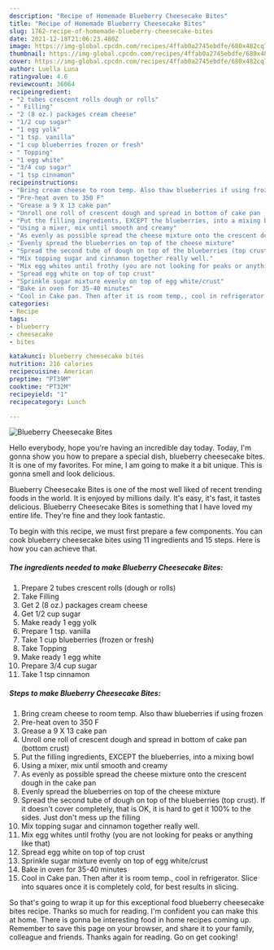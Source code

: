 ```yaml
---
description: "Recipe of Homemade Blueberry Cheesecake Bites"
title: "Recipe of Homemade Blueberry Cheesecake Bites"
slug: 1762-recipe-of-homemade-blueberry-cheesecake-bites
date: 2021-12-18T21:06:23.480Z
image: https://img-global.cpcdn.com/recipes/4ffab0a2745ebdfe/680x482cq70/blueberry-cheesecake-bites-recipe-main-photo.jpg
thumbnail: https://img-global.cpcdn.com/recipes/4ffab0a2745ebdfe/680x482cq70/blueberry-cheesecake-bites-recipe-main-photo.jpg
cover: https://img-global.cpcdn.com/recipes/4ffab0a2745ebdfe/680x482cq70/blueberry-cheesecake-bites-recipe-main-photo.jpg
author: Luella Luna
ratingvalue: 4.6
reviewcount: 36064
recipeingredient:
- "2 tubes crescent rolls dough or rolls"
- " Filling"
- "2 (8 oz.) packages cream cheese"
- "1/2 cup sugar"
- "1 egg yolk"
- "1 tsp. vanilla"
- "1 cup blueberries frozen or fresh"
- " Topping"
- "1 egg white"
- "3/4 cup sugar"
- "1 tsp cinnamon"
recipeinstructions:
- "Bring cream cheese to room temp. Also thaw blueberries if using frozen"
- "Pre-heat oven to 350 F"
- "Grease a 9 X 13 cake pan"
- "Unroll one roll of crescent dough and spread in bottom of cake pan (bottom crust)"
- "Put the filling ingredients, EXCEPT the blueberries, into a mixing bowl"
- "Using a mixer, mix until smooth and creamy"
- "As evenly as possible spread the cheese mixture onto the crescent dough in the cake pan"
- "Evenly spread the blueberries on top of the cheese mixture"
- "Spread the second tube of dough on top of the blueberries (top crust). If it doesn't cover completely, that is OK, it is hard to get it 100% to the sides. Just don't mess up the filling"
- "Mix topping sugar and cinnamon together really well."
- "Mix egg whites until frothy (you are not looking for peaks or anything like that)"
- "Spread egg white on top of top crust"
- "Sprinkle sugar mixture evenly on top of egg white/crust"
- "Bake in oven for 35-40 minutes"
- "Cool in Cake pan. Then after it is room temp., cool in refrigerator. Slice into squares once it is completely cold, for best results in slicing."
categories:
- Recipe
tags:
- blueberry
- cheesecake
- bites

katakunci: blueberry cheesecake bites 
nutrition: 216 calories
recipecuisine: American
preptime: "PT39M"
cooktime: "PT32M"
recipeyield: "1"
recipecategory: Lunch

---
```



![Blueberry Cheesecake Bites](https://img-global.cpcdn.com/recipes/4ffab0a2745ebdfe/680x482cq70/blueberry-cheesecake-bites-recipe-main-photo.jpg)

Hello everybody, hope you're having an incredible day today. Today, I'm gonna show you how to prepare a special dish, blueberry cheesecake bites. It is one of my favorites. For mine, I am going to make it a bit unique. This is gonna smell and look delicious.

Blueberry Cheesecake Bites is one of the most well liked of recent trending foods in the world. It is enjoyed by millions daily. It's easy, it's fast, it tastes delicious. Blueberry Cheesecake Bites is something that I have loved my entire life. They're fine and they look fantastic.




To begin with this recipe, we must first prepare a few components. You can cook blueberry cheesecake bites using 11 ingredients and 15 steps. Here is how you can achieve that.

<!--inarticleads1-->

##### The ingredients needed to make Blueberry Cheesecake Bites:

1. Prepare 2 tubes crescent rolls (dough or rolls)
1. Take  Filling
1. Get 2 (8 oz.) packages cream cheese
1. Get 1/2 cup sugar
1. Make ready 1 egg yolk
1. Prepare 1 tsp. vanilla
1. Take 1 cup blueberries (frozen or fresh)
1. Take  Topping
1. Make ready 1 egg white
1. Prepare 3/4 cup sugar
1. Take 1 tsp cinnamon




<!--inarticleads2-->

##### Steps to make Blueberry Cheesecake Bites:

1. Bring cream cheese to room temp. Also thaw blueberries if using frozen
1. Pre-heat oven to 350 F
1. Grease a 9 X 13 cake pan
1. Unroll one roll of crescent dough and spread in bottom of cake pan (bottom crust)
1. Put the filling ingredients, EXCEPT the blueberries, into a mixing bowl
1. Using a mixer, mix until smooth and creamy
1. As evenly as possible spread the cheese mixture onto the crescent dough in the cake pan
1. Evenly spread the blueberries on top of the cheese mixture
1. Spread the second tube of dough on top of the blueberries (top crust). If it doesn't cover completely, that is OK, it is hard to get it 100% to the sides. Just don't mess up the filling
1. Mix topping sugar and cinnamon together really well.
1. Mix egg whites until frothy (you are not looking for peaks or anything like that)
1. Spread egg white on top of top crust
1. Sprinkle sugar mixture evenly on top of egg white/crust
1. Bake in oven for 35-40 minutes
1. Cool in Cake pan. Then after it is room temp., cool in refrigerator. Slice into squares once it is completely cold, for best results in slicing.




So that's going to wrap it up for this exceptional food blueberry cheesecake bites recipe. Thanks so much for reading. I'm confident you can make this at home. There is gonna be interesting food in home recipes coming up. Remember to save this page on your browser, and share it to your family, colleague and friends. Thanks again for reading. Go on get cooking!
